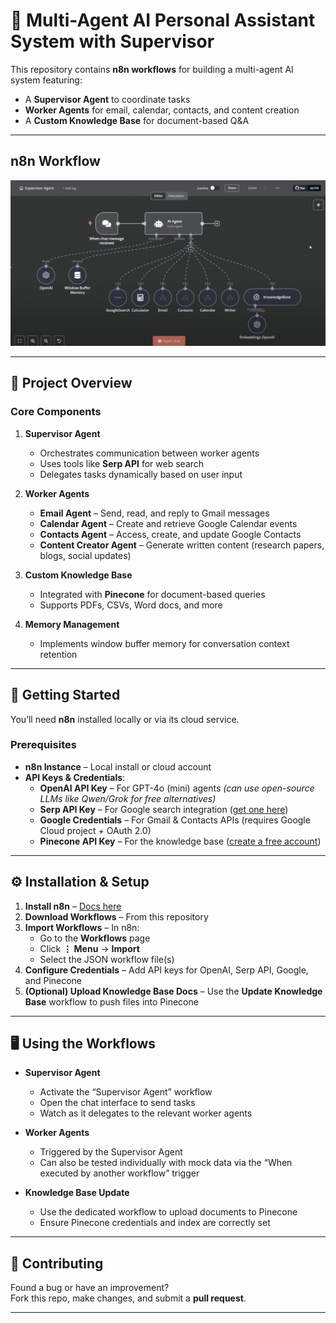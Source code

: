 # 🤖 Multi-Agent AI Personal Assistant System with Supervisor

This repository contains **n8n workflows** for building a multi-agent AI system featuring:
- A **Supervisor Agent** to coordinate tasks
- **Worker Agents** for email, calendar, contacts, and content creation
- A **Custom Knowledge Base** for document-based Q&A

---
## n8n Workflow
![img](supervisor-workers-model.png)

---
## 📝 Project Overview

### **Core Components**
1. **Supervisor Agent**  
   - Orchestrates communication between worker agents  
   - Uses tools like **Serp API** for web search  
   - Delegates tasks dynamically based on user input

2. **Worker Agents**  
   - **Email Agent** – Send, read, and reply to Gmail messages  
   - **Calendar Agent** – Create and retrieve Google Calendar events  
   - **Contacts Agent** – Access, create, and update Google Contacts  
   - **Content Creator Agent** – Generate written content (research papers, blogs, social updates)

3. **Custom Knowledge Base**  
   - Integrated with **Pinecone** for document-based queries  
   - Supports PDFs, CSVs, Word docs, and more

4. **Memory Management**  
   - Implements window buffer memory for conversation context retention

---

## 🚀 Getting Started

You’ll need **n8n** installed locally or via its cloud service.

### **Prerequisites**
- **n8n Instance** – Local install or cloud account  
- **API Keys & Credentials**:
  - **OpenAI API Key** – For GPT-4o (mini) agents *(can use open-source LLMs like Qwen/Grok for free alternatives)*  
  - **Serp API Key** – For Google search integration ([get one here](https://serpapi.com))  
  - **Google Credentials** – For Gmail & Contacts APIs (requires Google Cloud project + OAuth 2.0)  
  - **Pinecone API Key** – For the knowledge base ([create a free account](https://pinecone.io))

---

## ⚙️ Installation & Setup

1. **Install n8n** – [Docs here](https://docs.n8n.io/getting-started/installation/)  
2. **Download Workflows** – From this repository  
3. **Import Workflows** – In n8n:  
   - Go to the **Workflows** page  
   - Click **⋮ Menu** → **Import**  
   - Select the JSON workflow file(s)  
4. **Configure Credentials** – Add API keys for OpenAI, Serp API, Google, and Pinecone  
5. **(Optional) Upload Knowledge Base Docs** – Use the **Update Knowledge Base** workflow to push files into Pinecone

---

## 🖥 Using the Workflows

- **Supervisor Agent**  
  - Activate the “Supervisor Agent” workflow  
  - Open the chat interface to send tasks  
  - Watch as it delegates to the relevant worker agents

- **Worker Agents**  
  - Triggered by the Supervisor Agent  
  - Can also be tested individually with mock data via the “When executed by another workflow” trigger

- **Knowledge Base Update**  
  - Use the dedicated workflow to upload documents to Pinecone  
  - Ensure Pinecone credentials and index are correctly set

---

## 🤝 Contributing
Found a bug or have an improvement?  
Fork this repo, make changes, and submit a **pull request**.

---
